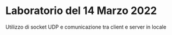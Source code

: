 # Laboratorio del 14 Marzo 2022

Utilizzo di socket UDP e comunicazione tra client e server in locale

